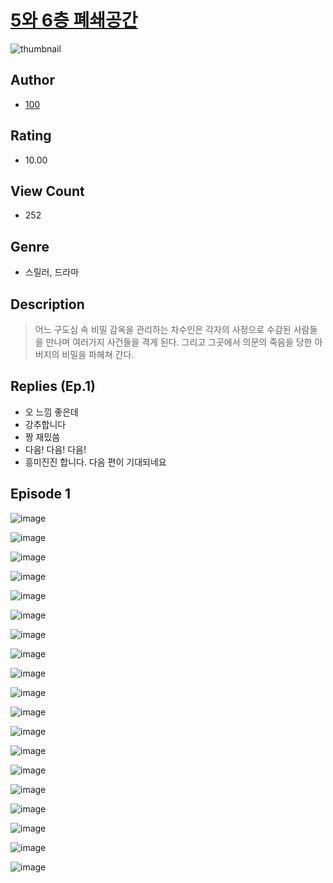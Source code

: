 # [5와 6층 폐쇄공간](https://comic.naver.com/challenge/list?titleId=810328)
![thumbnail](https://image-comic.pstatic.net/user_contents_data/challenge_comic/2023/05/23/240390/upload_3473509201848252262_480x623.jpeg)

## Author
- [100](https://comic.naver.com/artistTitle?id=240390)

## Rating
- 10.00

## View Count
- 252

## Genre
- 스릴러, 드라마

## Description
> 어느 구도심 속 비밀 감옥을 관리하는 차수인은 각자의 사정으로 수감된 사람들을 만나며 여러가지 사건들을 격게 된다. 그리고 그곳에서 의문의 죽음을 당한 아버지의 비밀을 파헤쳐 간다.

## Replies (Ep.1)
- 오 느낌 좋은데
- 강추합니다
- 짱 재밌씀
- 다음! 다음! 다음!
- 흥미진진 합니다. 다음 편이 기대되네요

## Episode 1
![image](https://image-comic.pstatic.net/user_contents_data/challenge_comic/2023/05/24/240390/upload_4121981338672915045.jpeg)

![image](https://image-comic.pstatic.net/user_contents_data/challenge_comic/2023/05/24/240390/upload_4122591571867952228.jpeg)

![image](https://image-comic.pstatic.net/user_contents_data/challenge_comic/2023/05/24/240390/upload_3618749379381835621.jpeg)

![image](https://image-comic.pstatic.net/user_contents_data/challenge_comic/2023/05/24/240390/upload_3487527963039458610.jpeg)

![image](https://image-comic.pstatic.net/user_contents_data/challenge_comic/2023/05/24/240390/upload_3473789757785531952.jpeg)

![image](https://image-comic.pstatic.net/user_contents_data/challenge_comic/2023/05/24/240390/upload_7291389804853475174.jpeg)

![image](https://image-comic.pstatic.net/user_contents_data/challenge_comic/2023/05/24/240390/upload_3978709708729508452.jpeg)

![image](https://image-comic.pstatic.net/user_contents_data/challenge_comic/2023/05/24/240390/upload_3546922696374826039.jpeg)

![image](https://image-comic.pstatic.net/user_contents_data/challenge_comic/2023/05/24/240390/upload_3546924895384581685.jpeg)

![image](https://image-comic.pstatic.net/user_contents_data/challenge_comic/2023/05/24/240390/upload_3691036776335619637.jpeg)

![image](https://image-comic.pstatic.net/user_contents_data/challenge_comic/2023/05/24/240390/upload_3991375855047762994.jpeg)

![image](https://image-comic.pstatic.net/user_contents_data/challenge_comic/2023/05/24/240390/upload_7291381893510292833.jpeg)

![image](https://image-comic.pstatic.net/user_contents_data/challenge_comic/2023/05/24/240390/upload_4049080427719637303.jpeg)

![image](https://image-comic.pstatic.net/user_contents_data/challenge_comic/2023/05/24/240390/upload_7148399198079509812.jpeg)

![image](https://image-comic.pstatic.net/user_contents_data/challenge_comic/2023/05/24/240390/upload_3904963050085704752.jpeg)

![image](https://image-comic.pstatic.net/user_contents_data/challenge_comic/2023/05/24/240390/upload_4049635676796445541.jpeg)

![image](https://image-comic.pstatic.net/user_contents_data/challenge_comic/2023/05/24/240390/upload_3703424981744498742.jpeg)

![image](https://image-comic.pstatic.net/user_contents_data/challenge_comic/2023/05/24/240390/upload_7147887039590118452.jpeg)

![image](https://image-comic.pstatic.net/user_contents_data/challenge_comic/2023/05/24/240390/upload_7233733389959051575.jpeg)

